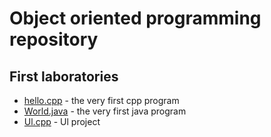 # Object oriented programming repository

## First laboratories
- [hello.cpp](https://bitbucket.org/Konrad884/object_oriented_programming/src/master/HelloCpp/hello.cpp) - the very first cpp program
- [World.java](https://bitbucket.org/Konrad884/object_oriented_programming/src/master/HelloJava/World.java) - the very first java program
- [Ul.cpp](https://bitbucket.org/Konrad884/object_oriented_programming/src/master/HelloCpp/Ul.cpp) - Ul project